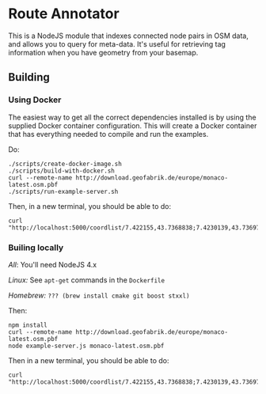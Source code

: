 # Route Annotator

This is a NodeJS module that indexes connected node pairs in OSM data, and allows you to query for
meta-data.  It's useful for retrieving tag information when you have geometry from your basemap.

## Building

### Using Docker

The easiest way to get all the correct dependencies installed is by using the supplied Docker container configuration.  This will create a Docker container that has everything needed to compile and run the examples.

Do:

```
./scripts/create-docker-image.sh
./scripts/build-with-docker.sh
curl --remote-name http://download.geofabrik.de/europe/monaco-latest.osm.pbf
./scripts/run-example-server.sh
```

Then, in a new terminal, you should be able to do:

```
curl "http://localhost:5000/coordlist/7.422155,43.7368838;7.4230139,43.7369751"
```

### Builing locally

*All*: You'll need NodeJS 4.x

*Linux:* See `apt-get` commands in the `Dockerfile`

*Homebrew:* `??? (brew install cmake git boost stxxl)`

Then:
```
npm install
curl --remote-name http://download.geofabrik.de/europe/monaco-latest.osm.pbf
node example-server.js monaco-latest.osm.pbf
```

Then in a new terminal, you should be able to do:

```
curl "http://localhost:5000/coordlist/7.422155,43.7368838;7.4230139,43.7369751"
```
